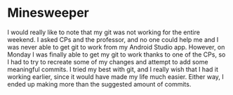# Minesweeper
I would really like to note that my git was not working for the entire weekend. I asked CPs and the professor, and no one could help me and I was never able to get git to work from my Android Studio app. 
However, on Monday I was finally able to get my git to work thanks to one of the CPs, so I had to try to recreate some of my changes and attempt to add some meaningful commits. I tried my best with git, and
I really wish that I had it working earlier, since it would have made my life much easier. Either way, I ended up making more than the suggested amount of commits.
